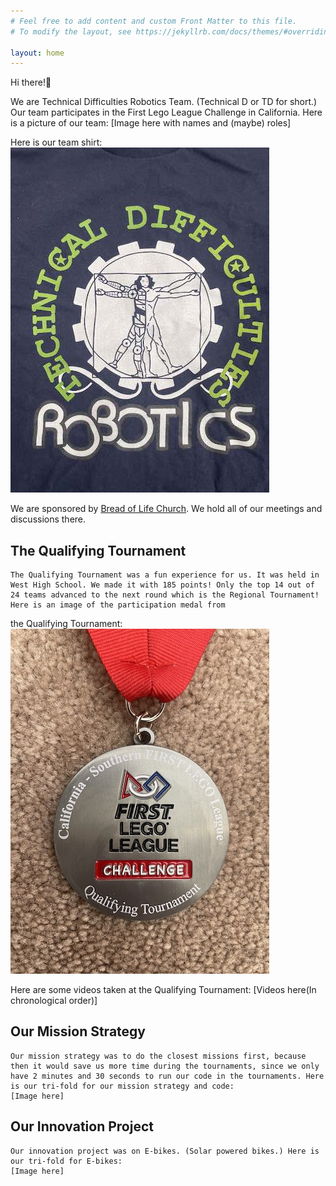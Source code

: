 ```yaml
---
# Feel free to add content and custom Front Matter to this file.
# To modify the layout, see https://jekyllrb.com/docs/themes/#overriding-theme-defaults

layout: home
---
```


Hi there!👋

We are Technical Difficulties Robotics Team. (Technical D or TD for short.) Our team participates in the First Lego League Challenge in California. Here is a picture of our team: [Image here with names and (maybe) roles]


Here is our team shirt:
	![Team shirt](assets/images/team-shirt.jpg)

We are sponsored by [Bread of Life Church](https://www.breadoflifechurch.org). We hold all of our meetings and discussions there.


## The Qualifying Tournament
	The Qualifying Tournament was a fun experience for us. It was held in West High School. We made it with 185 points! Only the top 14 out of 24 teams advanced to the next round which is the Regional Tournament! Here is an image of the participation medal from 
the Qualifying Tournament:
	![Qualifying medal](assets/images/qualifying-medal.jpg)

Here are some videos taken at the Qualifying Tournament:
	[Videos here(In chronological order)]

## Our Mission Strategy
	Our mission strategy was to do the closest missions first, because then it would save us more time during the tournaments, since we only have 2 minutes and 30 seconds to run our code in the tournaments. Here is our tri-fold for our mission strategy and code:
	[Image here]

## Our Innovation Project
	Our innovation project was on E-bikes. (Solar powered bikes.) Here is our tri-fold for E-bikes:
	[Image here]
